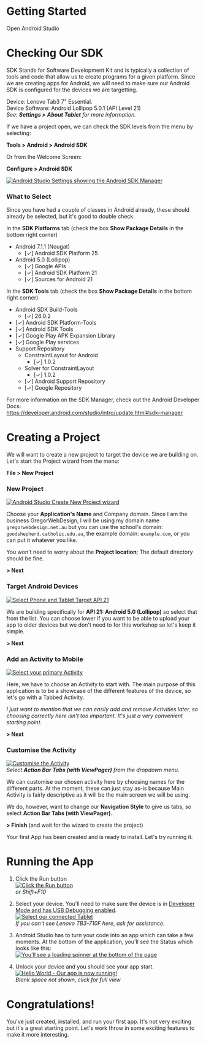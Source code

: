 Getting Started
===============

Open Android Studio

# Checking Our SDK

SDK Stands for Software Development Kit and is typically a collection of tools and code that allow us to create programs for a given platform. Since we are creating apps for Android, we will need to make sure our Android SDK is configured for the devices we are targetting.

Device: Lenovo Tab3 7" Essential.  
Device Software: Android Lollipop 5.0.1 (API Level 21)  
*See: **Settings > About Tablet** for more information.*

If we have a project open, we can check the SDK levels from the menu by selecting:

**Tools > Android > Android SDK**

Or from the Welcome Screen:

**Configure > Android SDK**

[![Android Studio Settings showing the Android SDK Manager](images/pv_android_sdk.png)](images/android_sdk.png)

### What to Select

Since you have had a couple of classes in Android already, these should already be selected, but it's good to double check.

In the **SDK Platforms** tab (check the box **Show Package Details** in the bottom right corner)

- Android 7.1.1 (Nougat)
    - [&check;] Android SDK Platform 25
- Android 5.0 (Lollipop)
    - [&check;] Google APIs
    - [&check;] Android SDK Platform 21
    - [&check;] Sources for Android 21

In the **SDK Tools** tab (check the box **Show Package Details** in the bottom right corner)

- Android SDK Build-Tools
    - [&check;] 26.0.2
- [&check;] Android SDK Platform-Tools
- [&check;] Android SDK Tools
- [&check;] Google Play APK Expansion Library
- [&check;] Google Play services
- Support Repository
    - ConstraintLayout for Android
        - [&check;] 1.0.2
    - Solver for ConstraintLayout
        - [&check;] 1.0.2
    - [&check;] Android Support Repository
    - [&check;] Google Repository

For more information on the SDK Manager, check out the Android Developer Docs:  
https://developer.android.com/studio/intro/update.html#sdk-manager

# Creating a Project

We will want to create a new project to target the device we are building on. Let's start the Project wizard from the menu:

**File > New Project**

### New Project

[![Android Studio Create New Project wizard](images/pv_new_project.png)](images/new_project.png)

Choose your **Application's Name** and Company domain. Since I am the business GregorWebDesign, I will be using my domain name `gregorwebdesign.net.au` but you can use the school's domain: `goodshepherd.catholic.edu.au`, the example domain: `example.com`, or you can put it whatever you like. 

You won't need to worry about the **Project location**; The default directory should be fine.

**> Next**

### Target Android Devices

[![Select Phone and Tablet Target API 21](images/new_project_target.png)](images/new_project_target.png)

We are building specifically for **API 21: Android 5.0 (Lollipop)** so select that from the list. You can choose lower if you want to be able to upload your app to older devices but we don't need to for this workshop so let's keep it simple.

**> Next**

### Add an Activity to Mobile

[![Select your primary Activity](images/pv_new_project_activity.png)](images/new_project_activity.png)

Here, we have to choose an Activity to start with. The main purpose of this application is to be a showcase of the different features of the device, so let's go with a Tabbed Activity.

*I just want to mention that we can easily add and remove Activities later, so choosing correctly here isn't too important. It's just a very convenient starting point.*

**> Next**

### Customise the Activity

[![Customise the Activity](images/new_project_customise_activity.png)](images/new_project_customise_activity.png)  
*Select **Action Bar Tabs (with ViewPager)** from the dropdown menu.*

We can customise our chosen activity here by choosing names for the different parts. At the moment, these can just stay as-is because Main Activity is fairly descriptive as it will be the main screen we will be using.

We do, however, want to change our **Navigation Style** to give us tabs, so select **Action Bar Tabs (with ViewPager)**.

**> Finish** (and wait for the wizard to create the project)

Your first App has been created and is ready to install. Let's try running it.

# Running the App

1) Click the Run button  
[![Click the Run button](images/run.png)](images/run.png)  
*or Shift+F10*

2) Select your device. You'll need to make sure the device is in [Developer Mode and has USB Debugging enabled](https://www.simplehelp.net/2015/06/16/how-to-enable-usb-debugging-in-android-5-x-lollipop/).  
[![Select our connected Tablet](images/target.png)](images/target.png)  
*If you can't see Lenovo TB3-710F here, ask for assistance.*

3) Android Studio has to turn your code into an app which can take a few moments. At the bottom of the application, you'll see the Status which looks like this:  
[![You'll see a loading spinner at the bottom of the page](images/status_installing_apks.png)](images/status_installing_apks.png)

4) Unlock your device and you should see your app start.  
[![Hello World - Our app is now running!](images/pv_hello_world.png)](images/hello_world.png)  
*Blank space not shown, click for full view*

# Congratulations!

You've just created, installed, and run your first app. It's not very exciting but it's a great starting point. Let's work throw in some exciting features to make it more interesting.